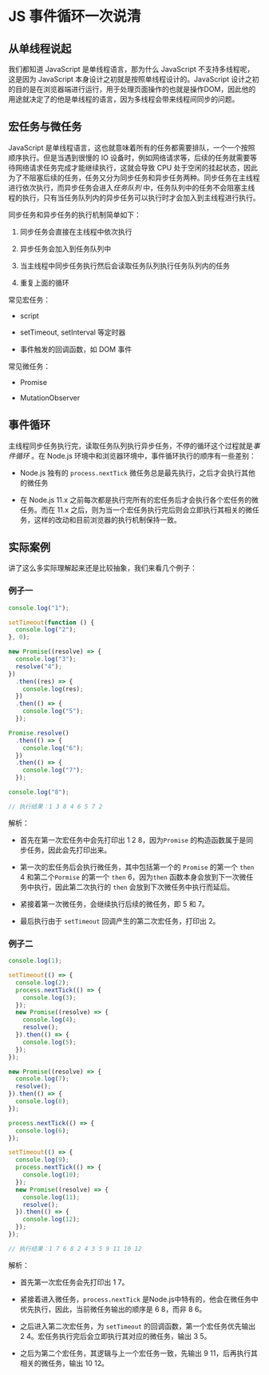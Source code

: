 # JS 事件循环一次说清

## 从单线程说起

我们都知道 JavaScript 是单线程语言，那为什么 JavaScript 不支持多线程呢，这是因为 JavaScript 本身设计之初就是按照单线程设计的。JavaScript 设计之初的目的是在浏览器端进行运行，用于处理页面操作的也就是操作DOM，因此他的用途就决定了的他是单线程的语言，因为多线程会带来线程间同步的问题。



## 宏任务与微任务

JavaScript 是单线程语言，这也就意味着所有的任务都需要排队，一个一个按照顺序执行。但是当遇到很慢的 IO 设备时，例如网络请求等，后续的任务就需要等待网络请求任务完成才能继续执行，这就会导致 CPU 处于空闲的挂起状态，因此为了不阻塞后续的任务，任务又分为同步任务和异步任务两种。同步任务在主线程进行依次执行，而异步任务会进入*任务队列* 中，任务队列中的任务不会阻塞主线程的执行，只有当任务队列内的异步任务可以执行时才会加入到主线程进行执行。



同步任务和异步任务的执行机制简单如下：

1. 同步任务会直接在主线程中依次执行

2. 异步任务会加入到任务队列中

3. 当主线程中同步任务执行然后会读取任务队列执行任务队列内的任务

4. 重复上面的循环



常见宏任务：

- script

- setTimeout, setInterval 等定时器

- 事件触发的回调函数，如 DOM 事件

常见微任务：

- Promise

- MutationObserver



## 事件循环

主线程同步任务执行完，读取任务队列执行异步任务，不停的循环这个过程就是*事件循环* 。在 Node.js 环境中和浏览器环境中，事件循环执行的顺序有一些差别：

- Node.js 独有的 ```process.nextTick```  微任务总是最先执行，之后才会执行其他的微任务

- 在 Node.js 11.x 之前每次都是执行完所有的宏任务后才会执行各个宏任务的微任务。而在 11.x 之后，则为当一个宏任务执行完后则会立即执行其相关的微任务，这样的改动和目前浏览器的执行机制保持一致。



## 实际案例

讲了这么多实际理解起来还是比较抽象，我们来看几个例子：

### 例子一

```js
console.log("1");

setTimeout(function () {
  console.log("2");
}, 0);

new Promise((resolve) => {
  console.log("3");
  resolve("4");
})
  .then((res) => {
    console.log(res);
  })
  .then(() => {
    console.log("5");
  });

Promise.resolve()
  .then(() => {
    console.log("6");
  })
  .then(() => {
    console.log("7");
  });

console.log("8");

// 执行结果：1 3 8 4 6 5 7 2 
```

解析：

- 首先在第一次宏任务中会先打印出 1 2 8，因为```Promise``` 的构造函数属于是同步任务，因此会先打印出来。

- 第一次的宏任务后会执行微任务，其中包括第一个的 ```Promise``` 的第一个 ```then``` 4 和第二个```Pormise``` 的第一个 ```then``` 6，因为```then``` 函数本身会放到下一次微任务中执行，因此第二次执行的 ```then``` 会放到下次微任务中执行而延后。

- 紧接着第一次微任务，会继续执行后续的微任务，即 5 和 7。

- 最后执行由于 ```setTimeout``` 回调产生的第二次宏任务，打印出 2。

### 

### 例子二

```js
console.log(1);

setTimeout(() => {
  console.log(2);
  process.nextTick(() => {
    console.log(3);
  });
  new Promise((resolve) => {
    console.log(4);
    resolve();
  }).then(() => {
    console.log(5);
  });
});

new Promise((resolve) => {
  console.log(7);
  resolve();
}).then(() => {
  console.log(8);
});

process.nextTick(() => {
  console.log(6);
});

setTimeout(() => {
  console.log(9);
  process.nextTick(() => {
    console.log(10);
  });
  new Promise((resolve) => {
    console.log(11);
    resolve();
  }).then(() => {
    console.log(12);
  });
});

// 执行结果：1 7 6 8 2 4 3 5 9 11 10 12
```

解析：

- 首先第一次宏任务会先打印出 1 7。

- 紧接着进入微任务，```process.nextTick``` 是Node.js中特有的，他会在微任务中优先执行，因此，当前微任务输出的顺序是 6 8，而非 8 6。

- 之后进入第二次宏任务，为 ```setTimeout``` 的回调函数，第一个宏任务优先输出 2 4。宏任务执行完后会立即执行其对应的微任务，输出 3 5。

- 之后为第二个宏任务，其逻辑与上一个宏任务一致，先输出 9 11，后再执行其相关的微任务，输出 10 12。
